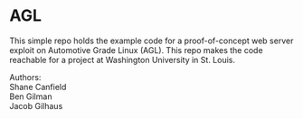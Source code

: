 # AGL

This simple repo holds the example code for a proof-of-concept web server exploit on Automotive Grade Linux (AGL). This repo makes the code reachable for a project at Washington University in St. Louis.

Authors:  
Shane Canfield  
Ben Gilman  
Jacob Gilhaus 
